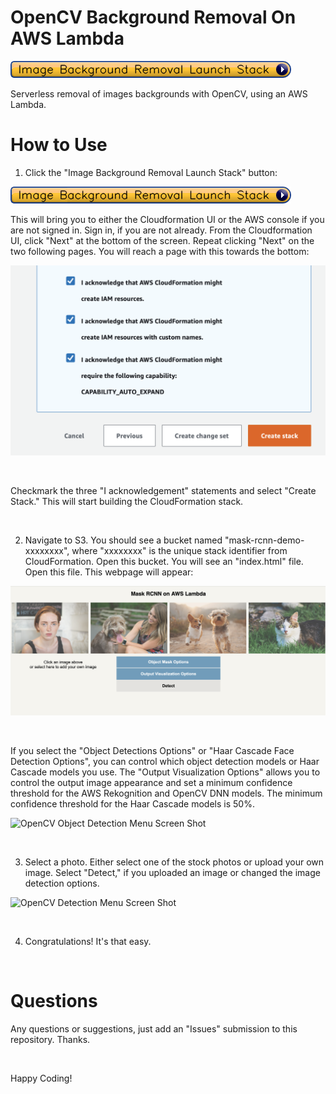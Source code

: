 # OpenCV Background Removal On AWS Lambda


[![OpenCV Background Removal Launch Stack](readme-images/ImageBackgroundRemovalLaunchStack.png)](https://console.aws.amazon.com/cloudformation/home?region=us-east-1#/stacks/new?stackName=OpenCVBackgroundRemovalStack&templateURL=https://mask-rcnn-source.s3.amazonaws.com/template.yaml)

Serverless removal of images backgrounds with OpenCV, using an AWS Lambda.

# How to Use

1. Click the "Image Background Removal Launch Stack" button:

[![OpenCV Background Removal Launch Stack](readme-images/ImageBackgroundRemovalLaunchStack.png)](https://console.aws.amazon.com/cloudformation/home?region=us-east-1#/stacks/new?stackName=OpenCVBackgroundRemovalStack&templateURL=https://mask-rcnn-source.s3.amazonaws.com/template.yaml)


This will bring you to either the Cloudformation UI or the AWS console if you are not signed in. Sign in, if you are not already. From the Cloudformation UI, click "Next" at the bottom of the screen. Repeat clicking "Next" on the two following pages. You will reach a page with this towards the bottom:

![CloudFormation Shot](/readme-images/CloudFormationShot.png?raw=true)

&nbsp;

Checkmark the three "I acknowledgement" statements and select "Create Stack." This will start building the CloudFormation stack.

&nbsp;

2) Navigate to S3. You should see a bucket named "mask-rcnn-demo-xxxxxxxx", where "xxxxxxxx" is the unique stack identifier from CloudFormation. Open this bucket. You will see an "index.html" file. Open this file. This webpage will appear:

![OpenCV Background Removal Screen Shot](readme-images/BackgroundRemovalShot.png?raw=true)

&nbsp;

If you select the "Object Detections Options" or "Haar Cascade Face Detection Options", you can control which object detection models or Haar Cascade models you use. The "Output Visualization Options" allows you to control the output image appearance and set a minimum confidence threshold for the AWS Rekognition and OpenCV DNN models. The minimum confidence threshold for the Haar Cascade models is 50%.

![OpenCV Object Detection Menu Screen Shot](read-me-images/OpenCVMenuShot.png?raw=true)

&nbsp;

3) Select a photo. Either select one of the stock photos or upload your own image. Select "Detect," if you uploaded an image or changed the image detection options.

![OpenCV Detection Menu Screen Shot](read-me-images/OpenCVDetectionShot.png?raw=true)

&nbsp;

4) Congratulations! It's that easy.

&nbsp;

# Questions

Any questions or suggestions, just add an "Issues" submission to this repository. Thanks.

&nbsp;

Happy Coding!

